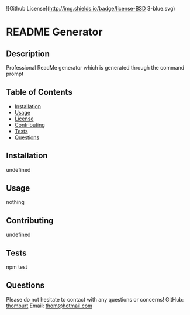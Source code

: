 

  ![Github License](http://img.shields.io/badge/license-BSD 3-blue.svg)


  # README Generator

  ## Description
  Professional ReadMe generator which is generated through the command prompt

  ## Table of Contents
  - [Installation](#installation)
  - [Usage](#usage)
  - [License](#license)
  - [Contributing](#contributing)
  - [Tests](#tests)
  - [Questions](#questions)

  ## Installation
  undefined

  ## Usage
  nothing


  ## Contributing
  undefined

  ## Tests
  npm test

  ## Questions
  Please do not hesitate to contact with any questions or concerns!
  GitHub: [thomburt](https://github.com/thomburt)
  Email: <thom@hotmail.com>
